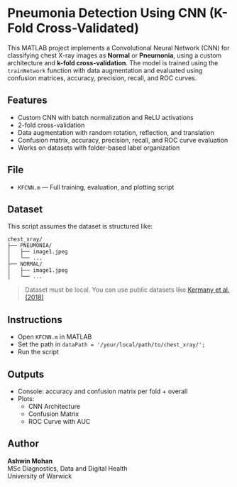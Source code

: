 # Pneumonia Detection Using CNN (K-Fold Cross-Validated)

This MATLAB project implements a Convolutional Neural Network (CNN) for classifying chest X-ray images as **Normal** or **Pneumonia**, using a custom architecture and **k-fold cross-validation**. The model is trained using the `trainNetwork` function with data augmentation and evaluated using confusion matrices, accuracy, precision, recall, and ROC curves.

## Features

- Custom CNN with batch normalization and ReLU activations
- 2-fold cross-validation
- Data augmentation with random rotation, reflection, and translation
- Confusion matrix, accuracy, precision, recall, and ROC curve evaluation
- Works on datasets with folder-based label organization

## File

- `KFCNN.m` — Full training, evaluation, and plotting script

## Dataset

This script assumes the dataset is structured like:

```
chest_xray/
├── PNEUMONIA/
│   ├── image1.jpeg
│   └── ...
├── NORMAL/
│   ├── image1.jpeg
│   └── ...
```

> Dataset must be local. You can use public datasets like [Kermany et al. (2018)](https://www.kaggle.com/datasets/paultimothymooney/chest-xray-pneumonia)

## Instructions

- Open `KFCNN.m` in MATLAB
- Set the path in `dataPath = '/your/local/path/to/chest_xray/';`
- Run the script

## Outputs

- Console: accuracy and confusion matrix per fold + overall
- Plots:
  - CNN Architecture
  - Confusion Matrix
  - ROC Curve with AUC

## Author

**Ashwin Mohan**  
MSc Diagnostics, Data and Digital Health  
University of Warwick
